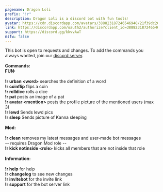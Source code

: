 ```yaml
---
pagename: Dragon Loli
prefix: "!r"
description: Dragon Loli is a discord bot with fun tools!
avatar: https://cdn.discordapp.com/avatars/388823187246546948/21f39dc26efe466ce4b751839c017289.png
link: https://discordapp.com/oauth2/authorize?client_id=388823187246546948&scope=bot&permissions=8
support: https://discord.gg/kkvvAwT
nsfw: false
---
```


This bot is open to requests and changes. To add the commands you always wanted, join our <a href="https://discord.gg/zGAFbU9">discord server</a>.<br>
<br>
<b>Commands:</b>
<br>
<b>FUN:</b><br>
<br>
<b>!r urban &lt;word></b> searches the definition of a word<br>
<b>!r coinflip</b> flips a coin<br>
<b>!r rolldice</b> rolls a dice<br>
<b>!r pat</b> posts an image of a pat<br>
<b>!r avatar &lt;mention></b> posts the profile picture of the mentioned users (max 3)<br>
<b>!r lewd</b> Sends lewd pics<br>
<b>!r sleep</b> Sends picture of Kanna sleeping<br>
<br>
<b>Mod:</b><br>
<br>
<b>!r clean</b> removes my latest messages and user-made bot messages<br>
-- requires Dragon Mod role --<br>
<b>!r kick notinside &lt;role></b> kicks all members that are not inside that role<br>
<br>
<b>Information:</b><br>
<br>
<b>!r help</b> for help<br>
<b>!r changelog</b> to see new changes<br>
<b>!r invitebot</b> for the invite link<br>
<b>!r support</b> for the bot server link<br>

